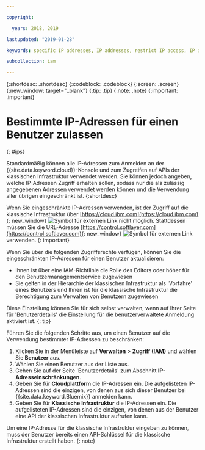 ```yaml
---

copyright:

  years: 2018, 2019

lastupdated: "2019-01-28"

keywords: specific IP addresses, IP addresses, restrict IP access, IP address access, allow IP access

subcollection: iam

---
```


{:shortdesc: .shortdesc}
{:codeblock: .codeblock}
{:screen: .screen}
{:new_window: target="_blank"}
{:tip: .tip}
{:note: .note}
{:important: .important}

# Bestimmte IP-Adressen für einen Benutzer zulassen
{: #ips}

Standardmäßig können alle IP-Adressen zum Anmelden an der {{site.data.keyword.cloud}}-Konsole und zum Zugreifen auf APIs der klassischen Infrastruktur verwendet werden. Sie können jedoch angeben, welche IP-Adressen Zugriff erhalten sollen, sodass nur die als zulässig angegebenen Adressen verwendet werden können und die Verwendung aller übrigen eingeschränkt ist.
{:shortdesc}

Wenn Sie eingeschränkte IP-Adressen verwenden, ist der Zugriff auf die klassische Infrastruktur über [https://cloud.ibm.com](https://cloud.ibm.com){: new_window} ![Symbol für externen Link](../icons/launch-glyph.svg "Symbol für externen Link") nicht möglich. Stattdessen müssen Sie die URL-Adresse [https://control.softlayer.com](https://control.softlayer.com){: new_window} ![Symbol für externen Link](../icons/launch-glyph.svg "Symbol für externen Link") verwenden.
{: important}

Wenn Sie über die folgenden Zugriffsrechte verfügen, können Sie die eingeschränkten IP-Adressen für einen Benutzer aktualisieren:

  * Ihnen ist über eine IAM-Richtlinie die Rolle des Editors oder höher für den Benutzermanagementservice zugewiesen
  * Sie gelten in der Hierarchie der klassischen Infrastruktur als 'Vorfahre' eines Benutzers und Ihnen ist für die klassische Infrastruktur die Berechtigung zum Verwalten von Benutzern zugewiesen

Diese Einstellung können Sie für sich selbst verwalten, wenn auf Ihrer Seite für 'Benutzerdetails' die Einstellung für die benutzerverwaltete Anmeldung aktiviert ist.
{: tip}

Führen Sie die folgenden Schritte aus, um einen Benutzer auf die Verwendung bestimmter IP-Adressen zu beschränken:

1. Klicken Sie in der Menüleiste auf **Verwalten** &gt; **Zugriff (IAM)** und wählen Sie **Benutzer** aus.
2. Wählen Sie einen Benutzer aus der Liste aus.
3. Gehen Sie auf der Seite 'Benutzerdetails' zum Abschnitt **IP-Adresseinschränkungen**.
4. Geben Sie für **Cloudplattform** die IP-Adressen ein. Die aufgelisteten IP-Adressen sind die einzigen, von denen aus sich dieser Benutzer bei {{site.data.keyword.Bluemix}} anmelden kann.
5. Geben Sie für **Klassische Infrastruktur** die IP-Adressen ein. Die aufgelisteten IP-Adressen sind die einzigen, von denen aus der Benutzer eine API der klassischen Infrastruktur aufrufen kann.

  Um eine IP-Adresse für die klassische Infrastruktur eingeben zu können, muss der Benutzer bereits einen API-Schlüssel für die klassische Infrastruktur erstellt haben.
  {: note}
